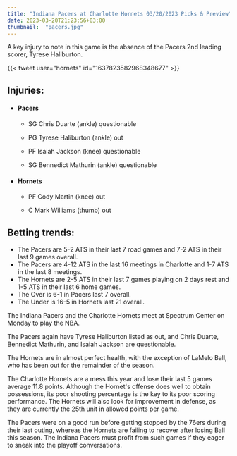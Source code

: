 ```yaml
---
title: "Indiana Pacers at Charlotte Hornets 03/20/2023 Picks & Preview"
date: 2023-03-20T21:23:56+03:00
thumbnail:  "pacers.jpg"
---
```

A key injury to note in this game is the absence of the Pacers 2nd leading scorer, Tyrese Haliburton.
<!--more-->{{< tweet user="hornets" id="1637823582968348677" >}}

## Injuries:

  - #### Pacers

    - SG Chris Duarte (ankle) questionable

    - PG Tyrese Haliburton (ankle) out

    - PF Isaiah Jackson (knee) questionable

    - SG Bennedict Mathurin (ankle) questionable

  - #### Hornets

    - PF Cody Martin (knee) out

    - C Mark Williams (thumb) out

## Betting trends:

  - The Pacers are 5-2 ATS in their last 7 road games and 7-2 ATS in their last 9 games overall.
  - The Pacers are 4-12 ATS in the last 16 meetings in Charlotte and 1-7 ATS in the last 8 meetings.
  - The Hornets are 2-5 ATS in their last 7 games playing on 2 days rest and 1-5 ATS in their last 6 home games.
  - The Over is 6-1 in Pacers last 7 overall.
  - The Under is 16-5 in Hornets last 21 overall.

The Indiana Pacers and the Charlotte Hornets meet at Spectrum Center on Monday to play the NBA.

The Pacers again have Tyrese Haliburton listed as out, and Chris Duarte, Bennedict Mathurin, and Isaiah Jackson are questionable.

The Hornets are in almost perfect health, with the exception of LaMelo Ball, who has been out for the remainder of the season.

The Charlotte Hornets are a mess this year and lose their last 5 games average 11.8 points. Although the Hornet's offense does well to obtain possessions, its poor shooting percentage is the key to its poor scoring performance. The Hornets will also look for improvement in defense, as they are currently the 25th unit in allowed points per game.

The Pacers were on a good run before getting stopped by the 76ers during their last outing, whereas the Hornets are failing to recover after losing Ball this season. The Indiana Pacers must profit from such games if they eager to sneak into the playoff conversations.

